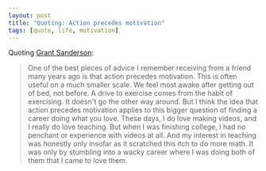 ```yaml
---
layout: post
title: "Quoting: Action precedes motivation"
tags: [quote, life, motivation]
---
```


Quoting [Grant Sanderson](https://www.youtube.com/watch?v=W3I3kAg2J7w):

> One of the best pieces of advice I remember receiving from a friend many years ago is that action precedes motivation. This is often useful on a much smaller scale. We feel most awake after getting out of bed, not before. A drive to exercise comes from the habit of exercising. It doesn't go the other way around. But I think the idea that action precedes motivation applies to this bigger question of finding a career doing what you love. These days, I do love making videos, and I really do love teaching. But when I was finishing college, I had no penchant or experience with videos at all. And my interest in teaching was honestly only insofar as it scratched this itch to do more math. It was only by stumbling into a wacky career where I was doing both of them that I came to love them.
